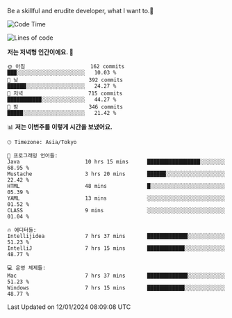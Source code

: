 Be a skillful and erudite developer, what I want to.👶

<!--START_SECTION:waka-->
![Code Time](http://img.shields.io/badge/Code%20Time-415%20hrs%2011%20mins-blue)

![Lines of code](https://img.shields.io/badge/%EC%A0%80%EB%8A%94%20%EC%97%AC%ED%83%9C%EA%B9%8C%EC%A7%80%20-755.4%20thousand%20%EC%A4%84%EC%9D%98%20%EC%BD%94%EB%93%9C%EB%A5%BC%20%EC%9E%91%EC%84%B1%ED%96%88%EC%96%B4%EC%9A%94.-blue)

**저는 저녁형 인간이에요. 🦉** 

```text
🌞 아침                     162 commits         ███░░░░░░░░░░░░░░░░░░░░░░   10.03 % 
🌆 낮　                     392 commits         ██████░░░░░░░░░░░░░░░░░░░   24.27 % 
🌃 저녁                     715 commits         ███████████░░░░░░░░░░░░░░   44.27 % 
🌙 밤　                     346 commits         █████░░░░░░░░░░░░░░░░░░░░   21.42 % 
```


📊 **저는 이번주를 이렇게 시간을 보냈어요.** 

```text
🕑︎ Timezone: Asia/Tokyo

💬 프로그래밍 언어들: 
Java                     10 hrs 15 mins      █████████████████░░░░░░░░   68.95 % 
Mustache                 3 hrs 20 mins       ██████░░░░░░░░░░░░░░░░░░░   22.42 % 
HTML                     48 mins             █░░░░░░░░░░░░░░░░░░░░░░░░   05.39 % 
YAML                     13 mins             ░░░░░░░░░░░░░░░░░░░░░░░░░   01.52 % 
CLASS                    9 mins              ░░░░░░░░░░░░░░░░░░░░░░░░░   01.04 % 

🔥 에디터들: 
Intellijidea             7 hrs 37 mins       █████████████░░░░░░░░░░░░   51.23 % 
IntelliJ                 7 hrs 15 mins       ████████████░░░░░░░░░░░░░   48.77 % 

💻 운영 체제들: 
Mac                      7 hrs 37 mins       █████████████░░░░░░░░░░░░   51.23 % 
Windows                  7 hrs 15 mins       ████████████░░░░░░░░░░░░░   48.77 % 
```


 Last Updated on 12/01/2024 08:09:08 UTC
<!--END_SECTION:waka-->
